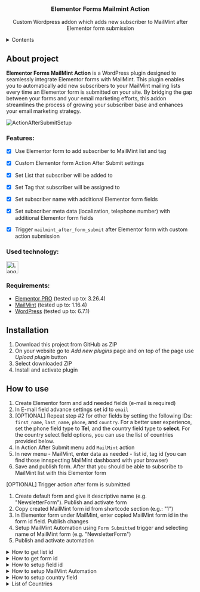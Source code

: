 <!-- ![Project icon](/relative/path/to/icon.svg?raw=true&sanitize=true "Optional title")  -->
<h3 align="center">Elementor Forms Mailmint Action</h3>
<p align="center">Custom Wordpress addon which adds new subscriber to MailMint after Elementor form submission</p>

<details>
  <summary>Contents</summary>
  <ol>
    <li><a href="#About-project">About project</a></li>
    <ul>
      <li><a href="#Features">Features</a></li>
      <li><a href="#Used-technology">Used technology</a></li>
      <li><a href="#Requirements">Requirements</a></li>
    </ul>
    <li><a href="#Installation">Installation</a></li>
    <li><a href="#How-to-use">How to use</a></li>
    <li><a href="#License">License</a></li>
  </ol>
</details>


## About project
**Elementor Forms MailMint Action** is a WordPress plugin designed to seamlessly integrate Elementor forms with MailMint. This plugin enables you to automatically add new subscribers to your MailMint mailing lists every time an Elementor form is submitted on your site. By bridging the gap between your forms and your email marketing efforts, this addon streamlines the process of growing your subscriber base and enhances your email marketing strategy.

![ActionAfterSubmitSetup](https://github.com/user-attachments/assets/c7bfbbe7-22f6-43f7-ae7a-ce416f93dac6)


### Features:
- [x] Use Elementor form to add subscriber to MailMint list and tag
- [x] Custom Elementor form Action After Submit settings
- [x] Set List that subscriber will be added to
- [x] Set Tag that subscriber will be assigned to
- [x] Set subscriber name with additional Elementor form fields
- [x] Set subscriber meta data (localization, telephone number) with additional Elementor form fields
- [x] Trigger `mailmint_after_form_submit` after Elementor form with custom action submission


### Used technology:
<p>
  <a href="https://skillicons.dev">
    <img height="32" align="center" alt="Languages" src="https://skillicons.dev/icons?i=php" />
  </a>
</p>


### Requirements:
<ul>
  <li><a href="https://wordpress.org/plugins/elementor/">Elementor PRO</a> (tested up to: 3.26.4)</li>
  <li><a href="https://wordpress.org/plugins/mail-mint/">MailMint</a> (tested up to: 1.16.4)</li>
  <li><a href="https://wordpress.org/">WordPress</a> (tested up to: 6.7.1)</li>
</ul>


## Installation
1. Download this project from GitHub as ZIP
2. On your website go to *Add new plugins* page and on top of the page use *Upload plugin* button
3. Select downloaded ZIP
4. Install and activate plugin


## How to use
1. Create Elementor form and add needed fields (e-mail is required)
2. In E-mail field advance settings set id to `email`
3. [OPTIONAL] Repeat step #2 for other fields by setting the following IDs: `first_name`, `last_name`, `phone`, and `country`. For a better user experience, set the phone field type to **Tel**, and the country field type to **select**. For the country select field options, you can use the list of countries provided below.
4. In Action After Submit menu add `MailMint` action
5. In new menu - MailMint, enter data as needed - list id, tag id (you can find those innspecting MailMint dashboard with your browser)
6. Save and publish form. After that you should be able to subscribe to MailMint list with this Elementor form

[OPTIONAL] Trigger action after form is submitted
1. Create default form and give it descriptive name (e.g. "NewsletterForm"). Publish and activate form
2. Copy created MailMint form id from shortcode section (e.g.: "1") 
3. In Elementor form under MailMint, enter copied MailMint form id in the form id field. Publish changes
4. Setup MailMint Automation using `Form Submitted` trigger and selecting name of MailMint form (e.g. "NewsletterForm")
5. Publish and activate automation

<details>
  <summary>How to get list id</summary>
  
  ![HowToGetListId](https://github.com/jakpop11/elementor-forms-mailmint-action/assets/104214436/9a28e7dd-d6ea-4132-8b0b-12ea5551b681)  
  ![ActionAfterSubmitSetup](https://github.com/user-attachments/assets/c7bfbbe7-22f6-43f7-ae7a-ce416f93dac6)
</details>

<details>
  <summary>How to get form id</summary>

  ![HowToGetFormId](https://github.com/user-attachments/assets/7ca94918-799a-4a4a-b34b-cff94f99e07f)
  ![ActionAfterSubmitSetup](https://github.com/user-attachments/assets/c7bfbbe7-22f6-43f7-ae7a-ce416f93dac6)
</details>

<details>
  <summary>How to setup field id</summary>
  
  ![FormFieldid](https://github.com/jakpop11/elementor-forms-mailmint-action/assets/104214436/446df486-8c0f-4668-b109-29a76c1fa440)
</details>

<details>
  <summary>How to setup MailMint Automation</summary>
  
  ![AutomationSetup](https://github.com/user-attachments/assets/a11220c6-e4bd-495c-94c1-118beda405d2)
  ![HowToGetFormId](https://github.com/user-attachments/assets/7ca94918-799a-4a4a-b34b-cff94f99e07f)
</details>

<details>
  <summary>How to setup country field</summary>

  ![CountryFieldSetup](https://github.com/jakpop11/elementor-forms-mailmint-action/assets/104214436/34d6fe9f-7ab1-4fd2-9b5c-6da8b8568993)
</details>

<details>
  <summary>List of Countries</summary>
  <pre>
- Select - | 
Afghanistan
Åland Islands
Albania
Algeria
American Samoa
Andorra
Angola
Anguilla
Antarctica
Antigua and Barbuda
Argentina
Armenia
Aruba
Australia
Austria
Azerbaijan
Bahamas
Bahrain
Bangladesh
Barbados
Belarus
Belgium
Belau
Belize
Benin
Bermuda
Bhutan
Bolivia
Bonaire, Saint Eustatius and Saba
Bosnia and Herzegovina
Botswana
Bouvet Island
Brazil
British Indian Ocean Territory
Brunei
Bulgaria
Burkina Faso
Burundi
Cambodia
Cameroon
Canada
Cape Verde
Cayman Islands
Central African Republic
Chad
Chile
China
Christmas Island
Cocos (Keeling) Islands
Colombia
Comoros
Congo (Brazzaville)
Congo (Kinshasa)
Cook Islands
Costa Rica
Croatia
Cuba
Cura&ccedil;ao
Cyprus
Czechia (Czech Republic)
Denmark
Djibouti
Dominica
Dominican Republic
Ecuador
Egypt
El Salvador
Equatorial Guinea
Eritrea
Estonia
Ethiopia
Falkland Islands
Faroe Islands
Fiji
Finland
France
French Guiana
French Polynesia
French Southern Territories
Gabon
Gambia
Georgia
Germany
Ghana
Gibraltar
Greece
Greenland
Grenada
Guadeloupe
Guam
Guatemala
Guernsey
Guinea
Guinea-Bissau
Guyana
Haiti
Heard Island and McDonald Islands
Honduras
Hong Kong
Hungary
Iceland
India
Indonesia
Iran
Iraq
Ireland
Isle of Man
Israel
Italy
Ivory Coast
Jamaica
Japan
Jersey
Jordan
Kazakhstan
Kenya
Kiribati
Kuwait
Kosovo
Kyrgyzstan
Laos
Latvia
Lebanon
Lesotho
Liberia
Libya
Liechtenstein
Lithuania
Luxembourg
Macao
North Macedonia
Madagascar
Malawi
Malaysia
Maldives
Mali
Malta
Marshall Islands
Martinique
Mauritania
Mauritius
Mayotte
Mexico
Micronesia
Moldova
Monaco
Mongolia
Montenegro
Montserrat
Morocco
Mozambique
Myanmar
Namibia
Nauru
Nepal
Netherlands
New Caledonia
New Zealand
Nicaragua
Niger
Nigeria
Niue
Norfolk Island
Northern Mariana Islands
North Korea
Norway
Oman
Pakistan
Palestinian Territory
Panama
Papua New Guinea
Paraguay
Peru
Philippines
Pitcairn
Poland
Portugal
Puerto Rico
Qatar
Reunion
Romania
Russia
Rwanda
Saint Barth&eacute;lemy
Saint Helena
Saint Kitts and Nevis
Saint Lucia
Saint Martin (French part)
Saint Martin (Dutch part)
Saint Pierre and Miquelon
Saint Vincent and the Grenadines
San Marino
S&atilde;o Tom&eacute; and Pr&iacute;ncipe
Saudi Arabia
Senegal
Serbia
Seychelles
Sierra Leone
Singapore
Slovakia
Slovenia
Solomon Islands
Somalia
South Africa
South Georgia/Sandwich Islands
South Korea
South Sudan
Spain
Sri Lanka
Sudan
Suriname
Svalbard and Jan Mayen
Swaziland
Sweden
Switzerland
Syria
Taiwan
Tajikistan
Tanzania
Thailand
Timor-Leste
Togo
Tokelau
Tonga
Trinidad and Tobago
Tunisia
Turkey
Turkmenistan
Turks and Caicos Islands
Tuvalu
Uganda
Ukraine
United Arab Emirates
United Kingdom (UK)
United States (US)
United States (US) Minor Outlying Islands
Uruguay
Uzbekistan
Vanuatu
Vatican
Venezuela
Vietnam
Virgin Islands (British)
Virgin Islands (US)
Wallis and Futuna
Western Sahara
Samoa
Yemen
Zambia
Zimbabwe
  </pre>
</details>

<!-- ## License -->

